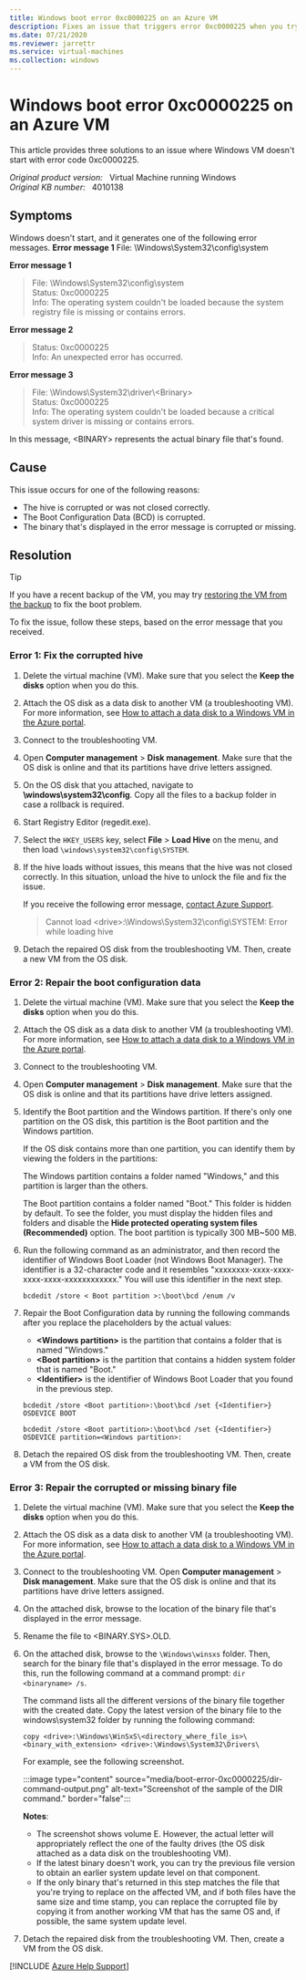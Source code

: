 ```yaml
---
title: Windows boot error 0xc0000225 on an Azure VM
description: Fixes an issue that triggers error 0xc0000225 when you try to start an Azure-based virtual machine.
ms.date: 07/21/2020
ms.reviewer: jarrettr
ms.service: virtual-machines
ms.collection: windows
---
```

# Windows boot error 0xc0000225 on an Azure VM

This article provides three solutions to an issue where Windows VM doesn't start with error code 0xc0000225.

_Original product version:_ &nbsp; Virtual Machine running Windows  
_Original KB number:_ &nbsp; 4010138

## Symptoms

Windows doesn't start, and it generates one of the following error messages. **Error message 1** File: \Windows\System32\config\system

**Error message 1**

> File: \Windows\System32\config\system  
Status: 0xc0000225  
Info: The operating system couldn't be loaded because the system registry file is missing or contains errors.

**Error message 2**

> Status: 0xc0000225  
Info: An unexpected error has occurred.

**Error message 3**

> File: \Windows\System32\driver\\\<Brinary>  
Status: 0xc0000225  
Info: The operating system couldn't be loaded because a critical system driver is missing or contains errors.

In this message, \<BINARY> represents the actual binary file that's found.

## Cause

This issue occurs for one of the following reasons:

- The hive is corrupted or was not closed correctly.
- The Boot Configuration Data (BCD) is corrupted.
- The binary that's displayed in the error message is corrupted or missing.

## Resolution

> [!TIP]
> If you have a recent backup of the VM, you may try [restoring the VM from the backup](/azure/backup/backup-azure-arm-restore-vms) to fix the boot problem.

To fix the issue, follow these steps, based on the error message that you received.

### Error 1: Fix the corrupted hive

1. Delete the virtual machine (VM). Make sure that you select the **Keep the disks** option when you do this.
2. Attach the OS disk as a data disk to another VM (a troubleshooting VM). For more information, see [How to attach a data disk to a Windows VM in the Azure portal](/azure/virtual-machines/windows/attach-managed-disk-portal).
3. Connect to the troubleshooting VM.
4. Open **Computer management** > **Disk management**. Make sure that the OS disk is online and that its partitions have drive letters assigned.
5. On the OS disk that you attached, navigate to **\windows\system32\config**. Copy all the files to a backup folder in case a rollback is required.
6. Start Registry Editor (regedit.exe).
7. Select the `HKEY_USERS` key, select **File** > **Load Hive** on the menu, and then load `\windows\system32\config\SYSTEM`.
8. If the hive loads without issues, this means that the hive was not closed correctly. In this situation, unload the hive to unlock the file and fix the issue.

    If you receive the following error message, [contact Azure Support](https://portal.azure.com/?#blade/Microsoft_Azure_Support/HelpAndSupportBlade).

    > Cannot load \<drive>:\Windows\System32\config\SYSTEM: Error while loading hive

9. Detach the repaired OS disk from the troubleshooting VM. Then, create a new VM from the OS disk.

### Error 2: Repair the boot configuration data

1. Delete the virtual machine (VM). Make sure that you select the **Keep the disks** option when you do this.
2. Attach the OS disk as a data disk to another VM (a troubleshooting VM). For more information, see [How to attach a data disk to a Windows VM in the Azure portal](/azure/virtual-machines/windows/attach-managed-disk-portal).
3. Connect to the troubleshooting VM.
4. Open **Computer management** > **Disk management**. Make sure that the OS disk is online and that its partitions have drive letters assigned.
5. Identify the Boot partition and the Windows partition. If there's only one partition on the OS disk, this partition is the Boot partition and the Windows partition.

    If the OS disk contains more than one partition, you can identify them by viewing the folders in the partitions:  

    The Windows partition contains a folder named "Windows," and this partition is larger than the others.  

    The Boot partition contains a folder named "Boot." This folder is hidden by default. To see the folder, you must display the hidden files and folders and disable the **Hide protected operating system files (Recommended)** option. The boot partition is typically 300 MB~500 MB.  

6. Run the following command as an administrator, and then record the identifier of Windows Boot Loader (not Windows Boot Manager). The identifier is a 32-character code and it resembles "xxxxxxxx-xxxx-xxxx-xxxx-xxxx-xxxxxxxxxxxx." You will use this identifier in the next step.

    ```console
    bcdedit /store < Boot partition >:\boot\bcd /enum /v
    ```

7. Repair the Boot Configuration data by running the following commands after you replace the placeholders by the actual values:

    - **\<Windows partition>** is the partition that contains a folder that is named "Windows."
    - **\<Boot partition>** is the partition that contains a hidden system folder that is named "Boot."
    - **\<Identifier>** is the identifier of Windows Boot Loader that you found in the previous step.

    ```console
    bcdedit /store <Boot partition>:\boot\bcd /set {<Identifier>} OSDEVICE BOOT
    ```

    ```console
    bcdedit /store <Boot partition>:\boot\bcd /set {<Identifier>} OSDEVICE partition=<Windows partition>:
    ```

8. Detach the repaired OS disk from the troubleshooting VM. Then, create a VM from the OS disk.

### Error 3: Repair the corrupted or missing binary file

1. Delete the virtual machine (VM). Make sure that you select the **Keep the disks** option when you do this.
2. Attach the OS disk as a data disk to another VM (a troubleshooting VM). For more information, see [How to attach a data disk to a Windows VM in the Azure portal](/azure/virtual-machines/windows/attach-managed-disk-portal).
3. Connect to the troubleshooting VM. Open **Computer management** > **Disk management**. Make sure that the OS disk is online and that its partitions have drive letters assigned.
4. On the attached disk, browse to the location of the binary file that's displayed in the error message.
5. Rename the file to \<BINARY.SYS>.OLD.
6. On the attached disk, browse to the `\Windows\winsxs` folder. Then, search for the binary file that's displayed in the error message. To do this, run the following command at a command prompt: `dir <binaryname> /s`.

    The command lists all the different versions of the binary file together with the created date. Copy the latest version of the binary file to the windows\system32 folder by running the following command:

    ```console
    copy <drive>:\Windows\WinSxS\<directory_where_file_is>\<binary_with_extension> <drive>:\Windows\System32\Drivers\
    ```

    For example, see the following screenshot.

    :::image type="content" source="media/boot-error-0xc0000225/dir-command-output.png" alt-text="Screenshot of the sample of the DIR command." border="false":::

    **Notes**:

    - The screenshot shows volume E. However, the actual letter will appropriately reflect the one of the faulty drives (the OS disk attached as a data disk on the troubleshooting VM).
    - If the latest binary doesn't work, you can try the previous file version to obtain an earlier system update level on that component.
    - If the only binary that's returned in this step matches the file that you're trying to replace on the affected VM, and if both files have the same size and time stamp, you can replace the corrupted file by copying it from another working VM that has the same OS and, if possible, the same system update level.
7. Detach the repaired disk from the troubleshooting VM. Then, create a VM from the OS disk.

[!INCLUDE [Azure Help Support](../../includes/azure-help-support.md)]
